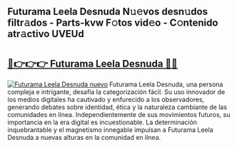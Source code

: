 ## Futurama Leela Desnuda N𝚞𝚎vos desn𝚞dos filtr𝚊dos - Parts-kvw F𝚘tos vid𝚎o - C𝚘ntenido atr𝚊ctivo UVEUd

# <h2><a href="http://mb2sio.tromn.icu/?c=Futurama+Leela+Desnuda">🔗👉👉👉 Futurama Leela Desnuda 🔗🔗</a></h2>

[![Futurama Leela Desnuda nuevo](https://i.imgur.com/pEAQMta.gif)](http://mb2sio.tromn.icu/?c=Futurama+Leela+Desnuda)
Futurama Leela Desnuda, una persona compleja e intrigante, desafía la categorización fácil. Su uso innovador de los medios digitales ha cautivado y enfurecido a los observadores, generando debates sobre identidad, ética y la naturaleza cambiante de las comunidades en línea. Independientemente de sus movimientos futuros, su importancia en la era digital es incuestionable. La determinación inquebrantable y el magnetismo innegable impulsan a Futurama Leela Desnuda a nuevas alturas en la comunidad en línea.
